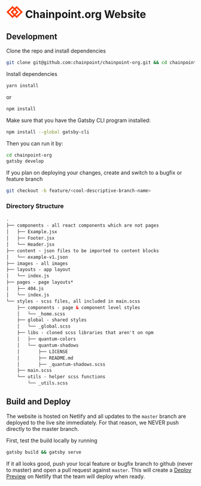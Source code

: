 # ![Chainpoint.org](./src/images/logo-xs.png) Chainpoint.org Website

## Development

Clone the repo and install dependencies

```sh
git clone git@github.com:chainpoint/chainpoint-org.git && cd chainpoint-org
```

Install dependencies

```sh
yarn install
```

or

```sh
npm install
```

Make sure that you have the Gatsby CLI program installed:
```sh
npm install --global gatsby-cli
```

Then you can run it by:
```sh
cd chainpoint-org
gatsby develop
```

If you plan on deploying your changes, create and switch to a bugfix or feature branch
```sh
git checkout -b feature/<cool-descriptive-branch-name>
```

### Directory Structure

```html
.
├── components - all react components which are not pages
│   ├── Example.jsx
│   ├── Footer.jsx
│   └── Header.jsx
├── content - json files to be imported to content blocks
│   └── example-v1.json
├── images - all images
├── layouts - app layout
│   └── index.js
├── pages - page layouts*
│   ├── 404.js
│   └── index.js
└── styles - scss files, all included in main.scss
    ├── components - page & component level styles
    │   └── _home.scss
    ├── global - shared styles
    │   └── _global.scss
    ├── libs - cloned scss libraries that aren't on npm
    │   ├── quantum-colors
    │   └── quantum-shadows
    │       ├── LICENSE
    │       ├── README.md
    │       ├── _quantum-shadows.scss
    ├── main.scss
    └── utils - helper scss functions
        └── _utils.scss
```

## Build and Deploy
The website is hosted on Netlify and all updates to the `master` branch are deployed to the live site immediately. For that reason, we NEVER push directly to the master branch.

First, test the build locally by running  

```sh
gatsby build && gatsby serve
```

If it all looks good, push your local feature or bugfix branch to github (never to master) and open a pull request against `master`. This will create a [Deploy Preview](https://www.netlify.com/blog/2016/07/20/introducing-deploy-previews-in-netlify/) on Netlify that the team will deploy when ready.